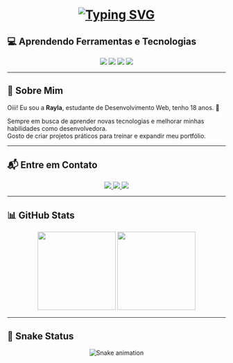 <h1 align="center">
  <a href="https://git.io/typing-svg">
    <img src="https://readme-typing-svg.herokuapp.com?font=Fira+Code&pause=1000&random=false&width=435&lines=Oii+Sou+a+Rayla+Lima!;Estudante+de+Desenvolvimento+Web;Tenho+18+anos😊" alt="Typing SVG" />
  </a>
</h1>

<h2> 💻 Aprendendo Ferramentas e Tecnologias </h2>
<div align="center">

  <!-- Linguagens -->
  <img src="https://img.shields.io/badge/HTML5-E34F26?style=for-the-badge&logo=html5&logoColor=white" />
  <img src="https://img.shields.io/badge/CSS3-1572B6?style=for-the-badge&logo=css3&logoColor=white" />
  <img src="https://img.shields.io/badge/JavaScript-F7DF1E?style=for-the-badge&logo=javascript&logoColor=black" />

  <!-- Ferramentas -->
  <img src="https://img.shields.io/badge/GitHub-181717?style=for-the-badge&logo=github&logoColor=white" />

</div>

---

<h2> 🌸 Sobre Mim </h2>

<p>Oiii! Eu sou a <b>Rayla</b>, estudante de Desenvolvimento Web, tenho 18 anos. 🚀</p>

Sempre em busca de aprender novas tecnologias e melhorar minhas habilidades como desenvolvedora.  
Gosto de criar projetos práticos para treinar e expandir meu portfólio.

---

<h2> 📬 Entre em Contato </h2>
<div align="center">

  <a href="https://www.instagram.com/" target="_blank">
    <img src="https://img.shields.io/badge/-Instagram-E4405F?style=for-the-badge&logo=instagram&logoColor=white" />
  </a>
  <a href="mailto:seuemail@gmail.com">
    <img src="https://img.shields.io/badge/Gmail-D14836?style=for-the-badge&logo=gmail&logoColor=white" />
  </a>
  <a href="https://www.linkedin.com/" target="_blank">
    <img src="https://img.shields.io/badge/-LinkedIn-0A66C2?style=for-the-badge&logo=linkedin&logoColor=white" />
  </a>
</div>

---

## 📊 GitHub Stats

<div align="center">
  <img height="180em" src="https://github-readme-stats.vercel.app/api?username=Raylalima&show_icons=true&theme=dracula&include_all_commits=true&count_private=true" />
  <img height="180em" src="https://github-readme-stats.vercel.app/api/top-langs/?username=Raylalima&layout=compact&langs_count=7&theme=dracula" />
</div>

---

## 🐍 Snake Status

<div align="center">
  <img src="https://github.com/Raylalima/raylalima/blob/main/snake-dark.svg" alt="Snake animation">
</div>
